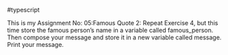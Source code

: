 #typescript

 This is my Assignment No: 05:Famous Quote 2: Repeat Exercise 4, but this time store the famous person’s name in a variable called famous_person. Then compose your message and store it in a new variable called message. Print your message.

